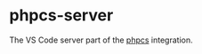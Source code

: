 # phpcs-server

The VS Code server part of the [phpcs](https://github.com/squizlabs/PHP_CodeSniffer.git) integration.
